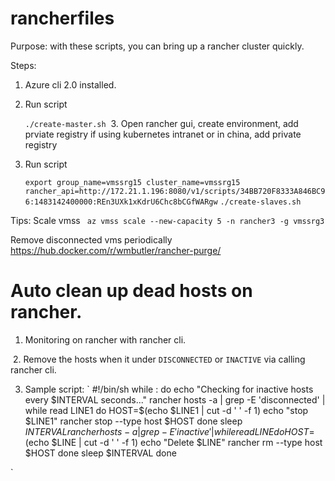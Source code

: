 # rancherfiles

Purpose:
  with these scripts, you can bring up a rancher cluster quickly.
  
Steps:
  1. Azure cli 2.0 installed.
  2. Run script
  
     `./create-master.sh`
  3. Open rancher gui, create environment, add prviate registry if using kubernetes intranet or in china, add private registry
  4. Run script
  
     `export group_name=vmssrg15 cluster_name=vmssrg15 rancher_api=http://172.21.1.196:8080/v1/scripts/34BB720F8333A846BC96:1483142400000:REn3UXk1xKdrU6Chc8bCGfWARgw`
     `./create-slaves.sh`

Tips:
  Scale vmss ` az vmss scale --new-capacity 5 -n rancher3 -g vmssrg3`
  
  Remove disconnected vms periodically https://hub.docker.com/r/wmbutler/rancher-purge/

# Auto clean up dead hosts on rancher.
  1. Monitoring on rancher with rancher cli.
  
  2. Remove the hosts when it under `DISCONNECTED` or `INACTIVE` via calling rancher cli.
  
  3. Sample script:
  `
  #!/bin/sh
  while :
  do
      echo "Checking for inactive hosts every $INTERVAL seconds..."
      rancher hosts -a | grep -E 'disconnected' | while read LINE1
      do
          HOST=$(echo $LINE1 | cut -d ' ' -f 1)
          echo "stop $LINE1"
          rancher stop --type host $HOST
      done
      sleep $INTERVAL
      rancher hosts -a | grep -E 'inactive' | while read LINE
      do
          HOST=$(echo $LINE | cut -d ' ' -f 1)
          echo "Delete $LINE"
          rancher rm --type host $HOST
      done
      sleep $INTERVAL
  done
  
  `
